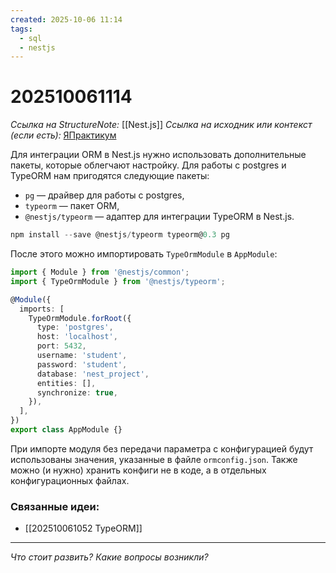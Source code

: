 ```yaml
---
created: 2025-10-06 11:14
tags:
  - sql
  - nestjs
---
```

# 202510061114
*Ссылка на StructureNote:* [[Nest.js]]
*Ссылка на исходник или контекст (если есть):* [ЯПрактикум](https://practicum.yandex.ru/learn/backend-nodejs/courses/a4214ab0-2146-4152-b90e-651bf4c7ca5e/sprints/564244/topics/104f2765-a9c9-4617-8a5e-f21b675cf9b3/lessons/f9511df1-d552-45b6-acf8-0209593b1a02/)

Для интеграции ORM в Nest.js нужно использовать дополнительные пакеты, которые облегчают настройку. Для работы с postgres и TypeORM нам пригодятся следующие пакеты:

- `pg` — драйвер для работы с postgres,
- `typeorm` — пакет ORM,
- `@nestjs/typeorm` — адаптер для интеграции TypeORM в Nest.js.
```ts
npm install --save @nestjs/typeorm typeorm@0.3 pg
```

После этого можно импортировать `TypeOrmModule` в `AppModule`:
```ts
import { Module } from '@nestjs/common';
import { TypeOrmModule } from '@nestjs/typeorm';

@Module({
  imports: [
    TypeOrmModule.forRoot({
      type: 'postgres',
      host: 'localhost',
      port: 5432,
      username: 'student',
      password: 'student',
      database: 'nest_project',
      entities: [],
      synchronize: true,
    }),
  ],
})
export class AppModule {}
```
При импорте модуля без передачи параметра с конфигурацией будут использованы значения, указанные в файле `ormconfig.json`. Также можно (и нужно) хранить конфиги не в коде, а в отдельных конфигурационных файлах.
### Связанные идеи:
* [[202510061052 TypeORM]]
---

*Что стоит развить? Какие вопросы возникли?*